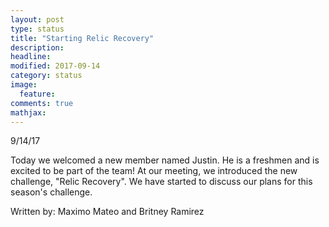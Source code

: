 ```yaml
---
layout: post
type: status
title: "Starting Relic Recovery"
description: 
headline: 
modified: 2017-09-14
category: status
image: 
  feature: 
comments: true
mathjax: 
---
```


9/14/17


Today we welcomed a new member named Justin. He is a freshmen and is excited to be part of the team!
At our meeting, we introduced the new challenge, "Relic Recovery". We have started to discuss our plans for this season's challenge.

Written by: 
Maximo Mateo and
Britney Ramirez
